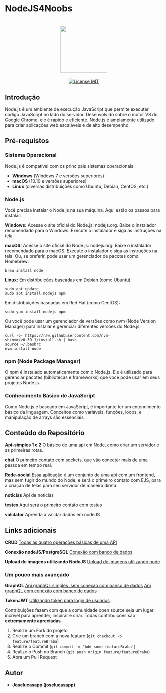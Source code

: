 # NodeJS4Noobs

<h1 align="center">
  <img width="150" src="https://codigosimples.net/wp-content/uploads/2017/03/nodejs.png"/>
</h1>

<p align="center">
  <a href="https://opensource.org/licenses/MIT">
    <img src="https://img.shields.io/badge/License-MIT-blue.svg" alt="License MIT">
  </a>
</p>

## Introdução
Node.js é um ambiente de execução JavaScript que permite executar código JavaScript no lado do servidor. Desenvolvido sobre o motor V8 do Google Chrome, ele é rápido e eficiente. Node.js é amplamente utilizado para criar aplicações web escaláveis e de alto desempenho.

## Pré-requistos

### Sistema Operacional
Node.js é compatível com os principais sistemas operacionais:

- **Windows** (Windows 7 e versões superiores)
- **macOS** (10.10 e versões superiores)
- **Linux** (diversas distribuições como Ubuntu, Debian, CentOS, etc.)

### Node.js
Você precisa instalar o Node.js na sua máquina. Aqui estão os passos para instalar:

**Windows:**
Acesse o site oficial do Node.js: nodejs.org.
Baixe o instalador recomendado para o Windows.
Execute o instalador e siga as instruções na tela.

**macOS:**
Acesse o site oficial do Node.js: nodejs.org.
Baixe o instalador recomendado para o macOS.
Execute o instalador e siga as instruções na tela.
Ou, se preferir, pode usar um gerenciador de pacotes como Homebrew:

```
brew install node

```
**Linux:**
Em distribuições baseadas em Debian (como Ubuntu):

```
sudo apt update
sudo apt install nodejs npm
```
Em distribuições baseadas em Red Hat (como CentOS):

```
sudo yum install nodejs npm
```
Ou você pode usar um gerenciador de versões como nvm (Node Version Manager) para instalar e gerenciar diferentes versões do Node.js:

```
curl -o- https://raw.githubusercontent.com/nvm-sh/nvm/v0.39.1/install.sh | bash
source ~/.bashrc
nvm install node
```

### npm (Node Package Manager)
O npm é instalado automaticamente com o Node.js. Ele é utilizado para gerenciar pacotes (bibliotecas e frameworks) que você pode usar em seus projetos Node.js.

### Conhecimento Básico de JavaScript
Como Node.js é baseado em JavaScript, é importante ter um entendimento básico da linguagem. Conceitos como variáveis, funções, loops, e manipulação de arrays são essenciais.

## Conteúdo do Repositório

**Api-simples 1 e 2**
O básico de uma api em Node, como criar um servidor e as primeiras rotas.

**chat**
O primeiro contato com sockets, que vão conectar mais de uma pessoa em tempo real.

**Rede-social**
Essa aplicação é um conjunto de uma api com um frontend, mas sem fugir do mundo do Node, e será o primeiro contato com EJS, para a criação de telas para seu servidor de maneira direta.

**noticias**
Api de noticias

**testes**
Aqui será o primeiro contato com testes

**validator**
Aprenda a validar dados em nodeJS

## Links adicionais

**CRUD**
<a href="https://github.com/JoseLucasapp/CRUD">Todas as quatro operações básicas de uma API</a>

**Conexão nodeJS/PostgreSQL**
<a href="https://github.com/JoseLucasapp/node_postgresql"> Conexão com banco de dados </a>

**Upload de imagens utilizando NodeJS**
<a href="https://github.com/JoseLucasapp/Images_upload_with_nodeJS">Upload de imagens utilizando node</a>


### Um pouco mais avançado

**GraphQL**
<a href="https://github.com/JoseLucasapp/Api_graphql_node">Api graphQL simples, sem conexão com banco de dados</a>
<a href="https://github.com/JoseLucasapp/Api_graphql_node_mongodb">Api graphQL com conexão com banco de dados</a>

**TokenJWT**
<a href="https://github.com/JoseLucasapp/jwt_authorization">Utilizando token para login de usuários</a>

Contribuições fazem com que a comunidade open source seja um lugar incrível para aprender, inspirar e criar. Todas contribuições
são **extremamente apreciadas**

1. Realize um Fork do projeto
2. Crie um branch com a nova feature (`git checkout -b feature/featureBraba`)
3. Realize o Commit (`git commit -m 'Add some featureBraba'`)
4. Realize o Push no Branch (`git push origin feature/featureBraba`)
5. Abra um Pull Request

## Autor

- **Joselucasapp (joselucasapp)**
